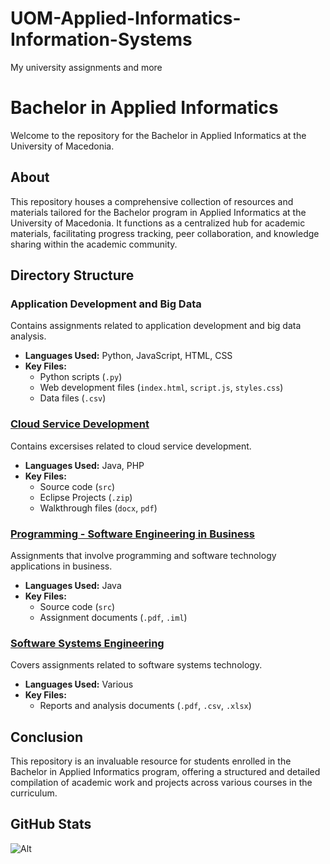 # UOM-Applied-Informatics-Information-Systems
My university assignments and more
# Bachelor in Applied Informatics

Welcome to the repository for the Bachelor in Applied Informatics at the University of Macedonia.


## About

This repository houses a comprehensive collection of resources and materials tailored for the Bachelor program in Applied Informatics at the University of Macedonia. It functions as a centralized hub for academic materials, facilitating progress tracking, peer collaboration, and knowledge sharing within the academic community.

## Directory Structure


### Application Development and Big Data
Contains assignments related to application development and big data analysis.  
- **Languages Used:** Python, JavaScript, HTML, CSS  
- **Key Files:**   
  - Python scripts (`.py`)  
  - Web development files (`index.html`, `script.js`, `styles.css`)  
  - Data files (`.csv`)  

### [Cloud Service Development](./s1/Cloud%20Service%20Development/)
Contains excersises related to cloud service development.  
- **Languages Used:** Java, PHP  
- **Key Files:**   
  - Source code (`src`)  
  - Eclipse Projects (`.zip`)   
  - Walkthrough files (`docx`, `pdf`)

### [Programming - Software Engineering in Business](./s1/Programming%20-%20Software%20Engineering%20in%20Business)
Assignments that involve programming and software technology applications in business.
- **Languages Used:** Java  
- **Key Files:**  
  - Source code (`src`)  
  - Assignment documents (`.pdf`, `.iml`)

### [Software Systems Engineering](./s1/Software%20Systems%20Engineering)
Covers assignments related to software systems technology.  
- **Languages Used:** Various  
- **Key Files:**  
  - Reports and analysis documents (`.pdf`, `.csv`, `.xlsx`)

## Conclusion

This repository is an invaluable resource for students enrolled in the Bachelor in Applied Informatics program, offering a structured and detailed compilation of academic work and projects across various courses in the curriculum.

## GitHub Stats

![Alt](https://repobeats.axiom.co/api/embed/cd0e5a264fcd583686230b82eeede762fb23b52a.svg "Repobeats analytics image")
